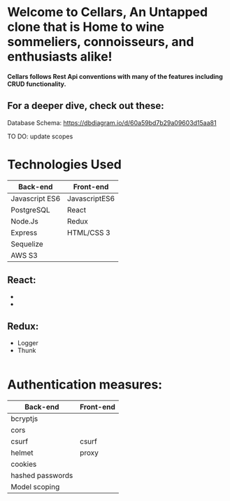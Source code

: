 # Welcome to Cellars, An Untapped clone that is Home to wine sommeliers, connoisseurs, and enthusiasts alike!

<Insert Picture Here>


#### Cellars follows Rest Api conventions with many of the features including CRUD functionality.
  
## For a deeper dive, check out these:

 

Database Schema: https://dbdiagram.io/d/60a59bd7b29a09603d15aa81




TO DO: update scopes
  
# Technologies Used

| Back-end    | Front-end |
| ---      | ---       |
| Javascript ES6 | JavascriptES6  |
| PostgreSQL     | React |
| Node.Js |   Redux    |
| Express | HTML/CSS 3 |
| Sequelize |  |
| AWS S3 |    |

## React:
*
*


## Redux:
* Logger
* Thunk

```

```


# Authentication measures:
| Back-end    | Front-end |
| ---      | ---       |
| bcryptjs |  |
| cors |  |
| csurf | csurf |
| helmet | proxy |
| cookies |   |
| hashed passwords |   |
| Model scoping |   |
